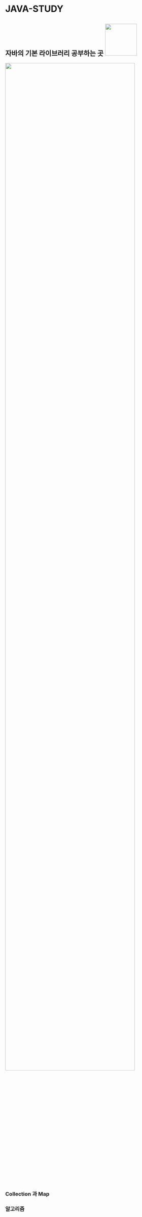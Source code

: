 # JAVA-STUDY

## 자바의 기본 라이브러리 공부하는 곳 <img src="https://github.com/OliviaKimHJ/JAVA-STUDY/assets/119272364/cf4f89ef-1a9d-4c50-ad59-93c3a61f3d04" width="100">

<img src="https://github.com/OliviaKimHJ/JAVA-STUDY/assets/119272364/cdbdd630-3809-4697-b7cc-040fd402973a" width="90%">

### Collection 과 Map 
### 알고리즘

